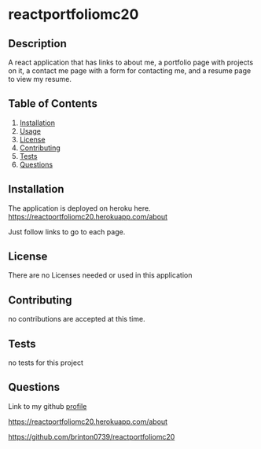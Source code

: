 # reactportfoliomc20

## Description

A react application that has links to about me, a portfolio page with projects on it, a contact me page with a form for contacting me, and a resume page to view my resume.
## Table of Contents

1. [Installation](#installation)
2. [Usage](#usage)
3. [License](#license)
4. [Contributing](#contributing)
5. [Tests](#tests)
6. [Questions](#questions)

## Installation

The application is deployed on heroku here. https://reactportfoliomc20.herokuapp.com/about

Just follow links to go to each page.




## License

There are no Licenses needed or used in this application

## Contributing

no contributions are accepted at this time.

## Tests

no tests for this project

## Questions



Link to my github [profile](https://github.com/brinton0739)



https://reactportfoliomc20.herokuapp.com/about

https://github.com/brinton0739/reactportfoliomc20